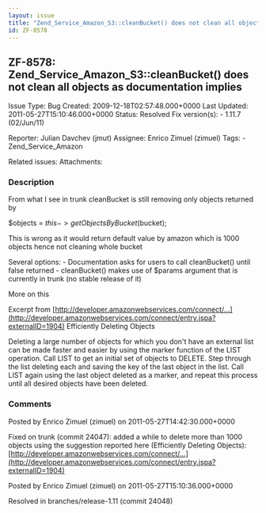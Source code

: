 ```yaml
---
layout: issue
title: "Zend_Service_Amazon_S3::cleanBucket() does not clean all objects as documentation implies"
id: ZF-8578
---
```


ZF-8578: Zend\_Service\_Amazon\_S3::cleanBucket() does not clean all objects as documentation implies
-----------------------------------------------------------------------------------------------------

 Issue Type: Bug Created: 2009-12-18T02:57:48.000+0000 Last Updated: 2011-05-27T15:10:46.000+0000 Status: Resolved Fix version(s): - 1.11.7 (02/Jun/11)
 
 Reporter:  Julian Davchev (jmut)  Assignee:  Enrico Zimuel (zimuel)  Tags: - Zend\_Service\_Amazon
 
 Related issues: 
 Attachments: 
### Description

From what I see in trunk cleanBucket is still removing only objects returned by

$objects = $this->getObjectsByBucket($bucket);

This is wrong as it would return default value by amazon which is 1000 objects hence not cleaning whole bucket

Several options: - Documentation asks for users to call cleanBucket() until false returned - cleanBucket() makes use of $params argument that is currently in trunk (no stable release of it)

More on this

Excerpt from [http://developer.amazonwebservices.com/connect/…](http://developer.amazonwebservices.com/connect/entry.jspa?externalID=1904) Efficiently Deleting Objects

Deleting a large number of objects for which you don't have an external list can be made faster and easier by using the marker function of the LIST operation. Call LIST to get an initial set of objects to DELETE. Step through the list deleting each and saving the key of the last object in the list. Call LIST again using the last object deleted as a marker, and repeat this process until all desired objects have been deleted.

 

 

### Comments

Posted by Enrico Zimuel (zimuel) on 2011-05-27T14:42:30.000+0000

Fixed on trunk (commit 24047): added a while to delete more than 1000 objects using the suggestion reported here (Efficiently Deleting Objects): [http://developer.amazonwebservices.com/connect/…](http://developer.amazonwebservices.com/connect/entry.jspa?externalID=1904)

 

 

Posted by Enrico Zimuel (zimuel) on 2011-05-27T15:10:36.000+0000

Resolved in branches/release-1.11 (commit 24048)

 

 